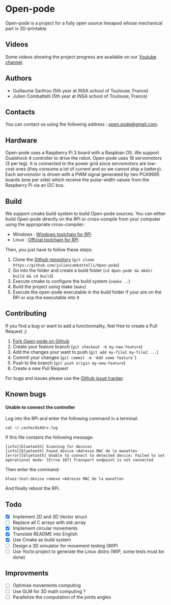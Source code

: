 # Open-pode
Open-pode is a project for a fully open source hexapod whose mechanical part is 3D-printable.

## Videos
Some videos showing the project progress are available on our [Youtube channel](https://www.youtube.com/channel/UCUNnqteGSC3-gRxhA2PmjtQ).

## Authors
* Guillaume Sarthou (5th year at INSA school of Toulouse, France)
* Julien Combattelli (5th year at INSA school of Toulouse, France)

## Contacts
You can contact us using the following address : open.pode@gmail.com.

## Hardware
Open-pode uses a Raspberry Pi 3 board with a Raspbian OS. We support Dualshock 4 controller to drive the robot. Open-pode uses 18 servomotors (3 per leg). It is connected to the power grid since servomotors are low-cost ones (they consume a lot of current and so we cannot ship a battery). Each servomotor is driven with a PWM signal generated by two PCA9685 boards (one per side) which receive the pulse-width values from the Raspberry Pi via an I2C bus.

## Build
We support cmake build system to build Open-pode sources. You can either build Open-pode directly on the RPi or cross-compile from your computer using the appropriate cross-compiler:
* Windows : [Windows toolchain for RPi](http://gnutoolchains.com/raspberry/)
* Linux   : [Official toolchain for RPi](https://github.com/raspberrypi/tools/tree/master/arm-bcm2708/arm-rpi-4.9.3-linux-gnueabihf)

Then, you just have to follow these steps:
1. Clone the [Github repository](https://github.com/juliencombattelli/Open-pode) (`git clone https://github.com/juliencombattelli/Open-pode`)
2. Go into the folder and create a build folder (`cd Open-pode && mkdir build && cd build`)
3. Execute cmake to configure the build system (`cmake ..`)
4. Build the project using make (`make`)
5. Execute the open-pode executable in the build folder if your are on the RPi or scp the executable into it

## Contributing
If you find a bug or want to add a functionnality, feel free to create a Pull Request ;)

1. [Fork Open-pode on Github](https://github.com/juliencombattelli/Open-pode)
2. Create your feature branch (`git checkout -b my-new-feature`)
3. Add the changes your want to push (`git add my-file1 my-file2 ...`)
4. Commit your changes (`git commit -m 'Add some feature'`)
5. Push to the branch (`git push origin my-new-feature`)
6. Create a new Pull Request

For bugs and issues please use the [Github issue tracker](https://github.com/juliencombattelli/Open-pode/issues).

## Known bugs
#### Unable to connect the controller
Log into the RPi and enter the following command in a terminal:
```
cat ~/.cache/ds4drv.log
```
If this file contains the following message:
```
[info][bluetooth] Scanning for devices
[info][bluetooth] Found device <Adresse MAC de la manette>
[error][bluetooth] Unable to connect to detected device: Failed to set operational mode: [Errno 107] Transport endpoint is not connected
```
Then enter the command:
```
bluez-test-device remove <Adresse MAC de la manette>
```
And finally reboot the RPi.

## Todo
- [x] Implement 2D and 3D Vector struct
- [ ] Replace all C arrays with std::array
- [x] Implement circular movements
- [x] Translate README into English
- [x] Use Cmake as build system
- [ ] Design a 3D simulator for movement testing (WIP)
- [ ] Use Yocto project to generate the Linux distro (WIP, some tests must be done)

## Improvments
- [ ] Optimise movements computing
- [ ] Use GLM for 3D math computing ?
- [ ] Parallelize the computation of the joints angles
